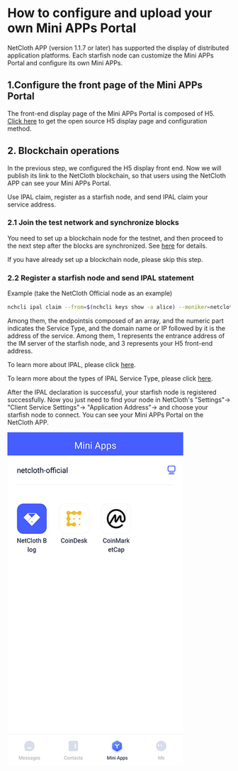 # How to configure and upload your own Mini APPs Portal
NetCloth APP (version 1.1.7 or later) has supported the display of distributed application platforms. Each starfish node can customize the Mini APPs Portal and configure its own Mini APPs.

## 1.Configure the front page of the Mini APPs Portal
The front-end display page of the Mini APPs Portal is composed of H5. [Click here](https://github.com/netcloth/Home-H5) to get the open source H5 display page and configuration method.

## 2. Blockchain operations
In the previous step, we configured the H5 display front end. Now we will publish its link to the NetCloth blockchain, so that users using the NetCloth APP can see your Mini APPs Portal.

Use IPAL claim, register as a starfish node, and send IPAL claim your service address.

### 2.1 Join the test network and synchronize blocks
You need to set up a blockchain node for the testnet, and then proceed to the next step after the blocks are synchronized. See [here](../get-started/how-to-join-testnet.md) for details.

If you have already set up a blockchain node, please skip this step.

### 2.2 Register a starfish node and send IPAL statement

Example (take the NetCloth Official node as an example)

```bash
nchcli ipal claim --from=$(nchcli keys show -a alice) --moniker=netcloth --website="www.netcloth.org" --endpoints="1|http://219.22.22.22,3|http://<Your Mini Apps Portal IP or domain>" --details="netcloth official server endpoint" --bond=100000000000000000pnch``

```

Among them, the endpointsis composed of an array, and the numeric part indicates the Service Type, and the domain name or IP followed by it is the address of the service. Among them, 1 represents the entrance address of the IM server of the starfish node, and 3 represents your H5 front-end address.

To learn more about IPAL, please click [here](./ipal.md).

To learn more about the types of IPAL Service Type, please click [here](./ipal-service-type.md).

After the IPAL declaration is successful, your starfish node is registered successfully. Now you just need to find your node in NetCloth's "Settings"-> "Client Service Settings"-> "Application Address"-> and choose your starfish node to connect. You can see your Mini APPs Portal on the NetCloth APP.

![](../images/mini-app-en.png)

